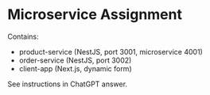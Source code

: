 # Microservice Assignment

Contains:
- product-service (NestJS, port 3001, microservice 4001)
- order-service (NestJS, port 3002)
- client-app (Next.js, dynamic form)

See instructions in ChatGPT answer.
